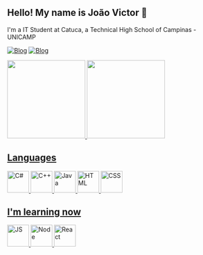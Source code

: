## Hello! My name is João Victor 👋

I'm a IT Student at Catuca, a Technical High School of Campinas - UNICAMP

[![Blog](https://img.shields.io/badge/Instagram-E4405F?style=for-the-badge&logo=instagram&logoColor=white)](https://www.instagram.com/joaovictor04___/)
[![Blog](https://img.shields.io/badge/Twitter-1DA1F2?style=for-the-badge&logo=twitter&logoColor=white)](https://twitter.com/Joaozinho585)

<a href= "https://github.com/jaoziin04"> 
<img height="180em" src="https://github-readme-stats.vercel.app/api?username=Jaoziin04&show_icons=true&theme=apprentice&include_all_commits=true&count_private=true"/>
   <img height="180em" src="https://github-readme-stats.vercel.app/api/top-langs/?username=Jaoziin04&layout=compact&langs_count=7&theme=apprentice"/>
  
  ## Languages
  
  
   <img aling="center" alt="C#" height="50" width="50"   src="https://cdn.jsdelivr.net/gh/devicons/devicon/icons/csharp/csharp-original.svg" />
   <img aling="center" alt="C++" height="50" width="50"  src="https://cdn.jsdelivr.net/gh/devicons/devicon/icons/cplusplus/cplusplus-original.svg" />  
   <img aling="center" alt="Java" height="50" width="50" src="https://cdn.jsdelivr.net/gh/devicons/devicon/icons/java/java-original.svg" />
   <img aling="center" alt="HTML" height="50" width="50" src="https://cdn.jsdelivr.net/gh/devicons/devicon/icons/html5/html5-original.svg" />
   <img aling="center" alt="CSS" height="50" src="https://cdn.jsdelivr.net/gh/devicons/devicon/icons/css3/css3-original.svg" />
          
          

  ## I'm learning now
  
   <img aling="center" alt="JS" height="50" width="50" src="https://cdn.jsdelivr.net/gh/devicons/devicon/icons/javascript/javascript-original.svg" />
   <img aling="center" alt="Node" height="50" width="50" src="https://cdn.jsdelivr.net/gh/devicons/devicon/icons/nodejs/nodejs-original.svg" />
   <img aling="center" alt="React" height="50" width="50" src="https://cdn.jsdelivr.net/gh/devicons/devicon/icons/react/react-original.svg" />
          
          
          
          
          
          

